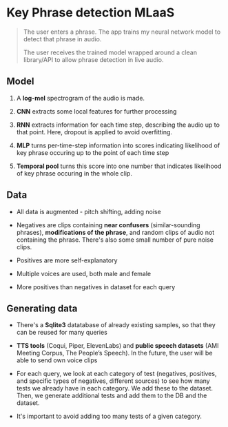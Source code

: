 # Key Phrase detection MLaaS

> The user enters a phrase. The app trains my neural network model to detect that phrase in audio. 
> 
> The user receives the trained model wrapped around a clean library/API to allow phrase detection in live audio.

## Model

1. A **log-mel** spectrogram of the audio is made.

2. **CNN** extracts some local features for further processing

3. **RNN** extracts information for each time step, describing the audio up to that point. Here, dropout is applied to avoid overfitting.

4. **MLP** turns per-time-step information into scores indicating likelihood of key phrase occuring up to the point of each time step

5. **Temporal pool** turns this score into one number that indicates likelihood of key phrase occuring in the whole clip.

## Data

- All data is augmented - pitch shifting, adding noise

- Negatives are clips containing **near confusers** (similar-sounding phrases), **modifications of the phrase**, and random clips of audio not containing the phrase. There's also some small number of pure noise clips.

- Positives are more self-explanatory

- Multiple voices are used, both male and female

- More positives than negatives in dataset for each query

## Generating data

- There's a **Sqlite3** datatabase of already existing samples, so that they can be reused for many queries

- **TTS tools** (Coqui, Piper, ElevenLabs) and **public speech datasets** (AMI Meeting Corpus, The People’s Speech). In the future, the user will be able to send own voice clips

- For each query, we look at each category of test (negatives, positives, and specific types of negatives, different sources) to see how many tests we already have in each category. We add these to the dataset. 
  Then, we generate additional tests and add them to the DB and the dataset. 

- It's important to avoid adding too many tests of a given category.

# 




